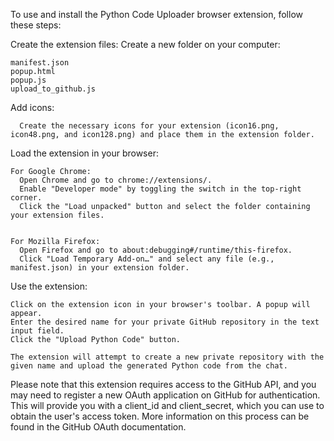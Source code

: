 To use and install the Python Code Uploader browser extension, follow these steps:

  Create the extension files: Create a new folder on your computer:
  
    manifest.json
    popup.html
    popup.js
    upload_to_github.js

  Add icons: 
  
      Create the necessary icons for your extension (icon16.png, icon48.png, and icon128.png) and place them in the extension folder.

  Load the extension in your browser:
    
    For Google Chrome:
      Open Chrome and go to chrome://extensions/.
      Enable "Developer mode" by toggling the switch in the top-right corner.
      Click the "Load unpacked" button and select the folder containing your extension files.


    For Mozilla Firefox:
      Open Firefox and go to about:debugging#/runtime/this-firefox.
      Click "Load Temporary Add-on…" and select any file (e.g., manifest.json) in your extension folder.

  Use the extension:

    Click on the extension icon in your browser's toolbar. A popup will appear.
    Enter the desired name for your private GitHub repository in the text input field.
    Click the "Upload Python Code" button. 
      
    The extension will attempt to create a new private repository with the given name and upload the generated Python code from the chat.

Please note that this extension requires access to the GitHub API, and you may need to register a new OAuth application on GitHub for authentication. This will provide you with a client_id and client_secret, which you can use to obtain the user's access token. More information on this process can be found in the GitHub OAuth documentation.
